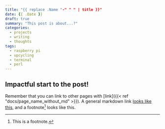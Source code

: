 ```yaml
---
title: "{{ replace .Name "-" " " | title }}"
date: {{ .Date }}
draft: true
summary: "This post is about...?"
categories:
  - projects
  - writing
  - thoughts
tags:
  - raspberry pi
  - upcycling
  - terminal
  - perl
---
```


## Impactful start to the post!

Remember that you can link to other pages with [link]({{< ref "docs/page_name_without_md" >}}). A general markdown link [looks like this][example], and a footnote[^example2] looks like this.


<!-- links -->

[example]: https://example.com

<!-- footnotes -->

[^example2]:
    This is a footnote.